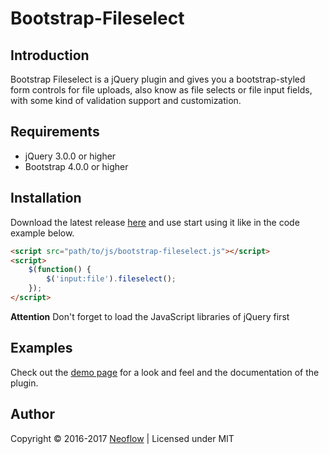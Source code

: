 # Bootstrap-Fileselect
## Introduction
Bootstrap Fileselect is a jQuery plugin and gives you a bootstrap-styled form
controls for file uploads, also know as file selects or file input fields, with
some kind of validation support and customization.

## Requirements
* jQuery 3.0.0 or higher
* Bootstrap 4.0.0 or higher

## Installation
Download the latest release [here](https://github.com/Neoflow/Bootstrap-Fileselect/releases) and use start using it like in the code example
below.
```html
<script src="path/to/js/bootstrap-fileselect.js"></script>
<script>
    $(function() {
        $('input:file').fileselect();
    });
</script>
```

**Attention** Don't forget to load the JavaScript libraries of jQuery first

## Examples
Check out the [demo page](https://rawgit.com/Neoflow/Bootstrap-Fileselect/master/demo/index.html)
for a look and feel and  the documentation of the plugin.

## Author
Copyright © 2016-2017 [Neoflow](https://www.neoflow.ch) | Licensed under MIT